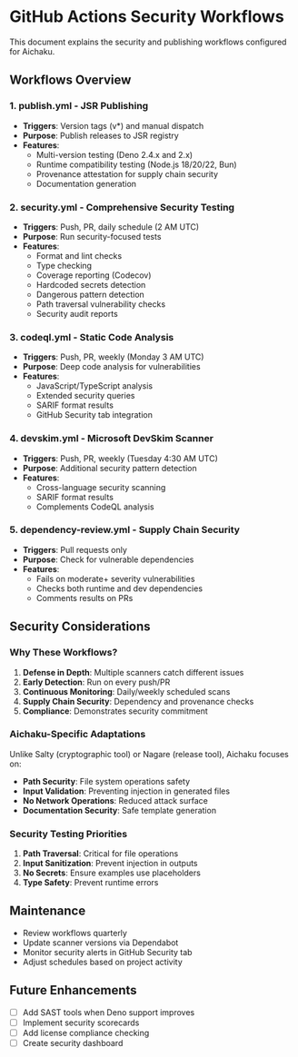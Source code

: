 # GitHub Actions Security Workflows

This document explains the security and publishing workflows configured for
Aichaku.

## Workflows Overview

### 1. **publish.yml** - JSR Publishing

- **Triggers**: Version tags (v\*) and manual dispatch
- **Purpose**: Publish releases to JSR registry
- **Features**:
  - Multi-version testing (Deno 2.4.x and 2.x)
  - Runtime compatibility testing (Node.js 18/20/22, Bun)
  - Provenance attestation for supply chain security
  - Documentation generation

### 2. **security.yml** - Comprehensive Security Testing

- **Triggers**: Push, PR, daily schedule (2 AM UTC)
- **Purpose**: Run security-focused tests
- **Features**:
  - Format and lint checks
  - Type checking
  - Coverage reporting (Codecov)
  - Hardcoded secrets detection
  - Dangerous pattern detection
  - Path traversal vulnerability checks
  - Security audit reports

### 3. **codeql.yml** - Static Code Analysis

- **Triggers**: Push, PR, weekly (Monday 3 AM UTC)
- **Purpose**: Deep code analysis for vulnerabilities
- **Features**:
  - JavaScript/TypeScript analysis
  - Extended security queries
  - SARIF format results
  - GitHub Security tab integration

### 4. **devskim.yml** - Microsoft DevSkim Scanner

- **Triggers**: Push, PR, weekly (Tuesday 4:30 AM UTC)
- **Purpose**: Additional security pattern detection
- **Features**:
  - Cross-language security scanning
  - SARIF format results
  - Complements CodeQL analysis

### 5. **dependency-review.yml** - Supply Chain Security

- **Triggers**: Pull requests only
- **Purpose**: Check for vulnerable dependencies
- **Features**:
  - Fails on moderate+ severity vulnerabilities
  - Checks both runtime and dev dependencies
  - Comments results on PRs

## Security Considerations

### Why These Workflows?

1. **Defense in Depth**: Multiple scanners catch different issues
2. **Early Detection**: Run on every push/PR
3. **Continuous Monitoring**: Daily/weekly scheduled scans
4. **Supply Chain Security**: Dependency and provenance checks
5. **Compliance**: Demonstrates security commitment

### Aichaku-Specific Adaptations

Unlike Salty (cryptographic tool) or Nagare (release tool), Aichaku focuses on:

- **Path Security**: File system operations safety
- **Input Validation**: Preventing injection in generated files
- **No Network Operations**: Reduced attack surface
- **Documentation Security**: Safe template generation

### Security Testing Priorities

1. **Path Traversal**: Critical for file operations
2. **Input Sanitization**: Prevent injection in outputs
3. **No Secrets**: Ensure examples use placeholders
4. **Type Safety**: Prevent runtime errors

## Maintenance

- Review workflows quarterly
- Update scanner versions via Dependabot
- Monitor security alerts in GitHub Security tab
- Adjust schedules based on project activity

## Future Enhancements

- [ ] Add SAST tools when Deno support improves
- [ ] Implement security scorecards
- [ ] Add license compliance checking
- [ ] Create security dashboard
